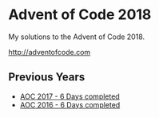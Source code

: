 # Advent of Code 2018

My solutions to the Advent of Code 2018.

http://adventofcode.com

## Previous Years

* [AOC 2017 - 6 Days completed](/AOC_2017)
* [AOC 2016 - 6 Days completed](/AOC_2016)
